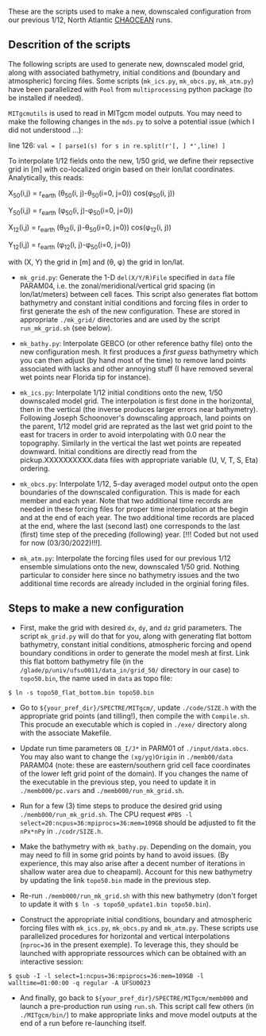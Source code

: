 These are the scripts used to make a new, downscaled configuration from 
our previous 1/12, North Atlantic [CHAOCEAN](https://github.com/quentinjamet/chaocean) runs. 

## Descrition of the scripts

The following scripts are used to generate new, downscaled model grid, along with associated bathymetry, initial conditions and (boundary and atmospheric) forcing files. Some scripts (```mk_ics.py```, ```mk_obcs.py```, ```mk_atm.py```) have been parallelized with ```Pool``` from ```multiprocessing``` python package (to be installed if needed). 

```MITgcmutils``` is used to read in MITgcm model outputs. You may need to make the following changes in the ```mds.py``` to solve a potential issue (which I did not understood ...):

line 126: ```val = [ parse1(s) for s in re.split(r'[, ] *',line) ]```

To interpolate 1/12 fields onto the new, 1/50 grid, we define their repsective grid in [m] with co-localized origin based on their lon/lat coordinates. Analytically, this reads: 

X<sub>50</sub>(i,j) = r<sub>earth</sub> (&theta;<sub>50</sub>(i, j)-&theta;<sub>50</sub>(i=0, j=0)) cos(&phi;<sub>50</sub>(i, j))

Y<sub>50</sub>(i,j) = r<sub>earth</sub> (&phi;<sub>50</sub>(i, j)-&phi;<sub>50</sub>(i=0, j=0))

X<sub>12</sub>(i,j) = r<sub>earth</sub> (&theta;<sub>12</sub>(i, j)-&theta;<sub>50</sub>(i=0, j=0)) cos(&phi;<sub>12</sub>(i, j))

Y<sub>12</sub>(i,j) = r<sub>earth</sub> (&phi;<sub>12</sub>(i, j)-&phi;<sub>50</sub>(i=0, j=0))

with (X, Y) the grid in [m] and (&theta;, &phi;) the grid in lon/lat.

- ```mk_grid.py```: Generate the 1-D ```del(X/Y/R)File``` specified in ```data``` file PARAM04, i.e. the zonal/meridional/vertical grid spacing (in lon/lat/meters) between cell faces. This script also generates flat bottom bathymetry and constant initial conditions and forcing files in order to first generate the esh of the new configuration. These are stored in appropriate ```./mk_grid/``` directories and are used by the script ```run_mk_grid.sh``` (see below).

- ```mk_bathy.py```: Interpolate GEBCO (or other reference bathy file) onto the new configuration mesh. It first produces a *first guess* bathymetry which you can then adjust (by hand most of the time) to remove land points associated with lacks and other annoying stuff (I have removed several wet points near Florida tip for instance). 

- ```mk_ics.py```: Interpolate 1/12 initial conditions onto the new, 1/50 downscaled model grid. The interpolation is first done in the horizontal, then in the vertical (the inverse produces larger errors near bathymetry). Following Joseph Schoonover's downscaling approach, land points on the parent, 1/12 model grid are reprated as the last wet grid point to the east for tracers in order to avoid interpolating with 0.0 near the topography. Similarly in the vertical the last wet points are repeated downward. Initial conditions are directly read from the pickup.XXXXXXXXXX.data files with appropriate variable (U, V, T, S, Eta) ordering. 

- ```mk_obcs.py```: Interpolate 1/12, 5-day averaged model output onto the open boundaries of the downscaled configuration. This is made for each member and each year. Note that two additional time records are needed in these forcing files for proper time interpolation at the begin and at the end of each year. The two additional time records are placed at the end, where the last (second last) one corresponds to the last (first) time step of the preceding (following) year. [!!! Coded but not used for now (03/30/2022)!!!].

- ```mk_atm.py```: Interpolate the forcing files used for our previous 1/12 ensemble simulations onto the new, downscaled 1/50 grid. Nothing particular to consider here since no bathymetry issues and the two additional time records are already included in the orginial foring files.



## Steps to make a new configuration

- First, make the grid with desired ```dx```, ```dy```, and ```dz``` grid parameters. The script ```mk_grid.py``` will do that for you, along with generating flat bottom bathymetry, constant initial conditions, atmospheric forcing and opend boundary conditions in order to generate the model mesh at first. Link this flat bottom bathymetry file (in the ```/glade/p/univ/ufsu0011/data_in/grid_50/``` directory in our case) to ```topo50.bin```, the name used in ```data``` as topo file:

```$ ln -s topo50_flat_bottom.bin topo50.bin```

- Go to ```${your_pref_dir}/SPECTRE/MITgcm/```, update ```./code/SIZE.h``` with the appropriate grid points (and tilling!), then compile the with ```Compile.sh```. This procude an executable which is copied in ```./exe/``` directory along with the associate Makefile. 

- Update run time parameters ```OB_I/J*``` in PARM01 of ```./input/data.obcs```. You may also want to change the ```(xg/yg)Origin``` in ```./memb00/data``` PARAM04 (note: these are eastern/southern grid cell face coordinates of the lower left grid point of the domain). If you changes the name of the executable in the previous step, you need to update it in ```./memb000/pc.vars``` and ```./memb000/run_mk_grid.sh```.

- Run for a few (3) time steps to produce the desired grid using ```./memb000/run_mk_grid.sh```. The CPU request 
```#PBS -l select=20:ncpus=36:mpiprocs=36:mem=109GB```
should be adjusted to fit the ```nPx*nPy``` in ```./codr/SIZE.h```.

- Make the bathymetry with ```mk_bathy.py```. Depending on the domain, you may need to fill in some grid points by hand to avoid issues. (By experience, this may also arise after a decent number of iterations in shallow water area due to cheapaml). Account for this new bathymetry by updating the link ```topo50.bin``` made in the previous step.

- Re-run ```./memb000/run_mk_grid.sh``` with this new bathymetry (don't forget to update it with ```$ ln -s topo50_update1.bin topo50.bin```).

- Construct the appropriate initial conditions, boundary and atmospheric forcing files with ```mk_ics.py```, ```mk_obcs.py``` and ```mk_atm.py```. These scripts use parallelized procedures for horizontal and vertical interpolations (```nproc=36``` in the present exemple). To leverage this, they should be launched with appropriate ressources which can be obtained with an interactive session:

```$ qsub -I -l select=1:ncpus=36:mpiprocs=36:mem=109GB -l walltime=01:00:00 -q regular -A UFSU0023```

- And finally, go back to ```${your_pref_dir}/SPECTRE/MITgcm/memb000``` and launch a pre-production run using ```run.sh```. This script call few others (in ```./MITgcm/bin/```) to make appropriate links and move model outputs at the end of a run before re-launching itself.
